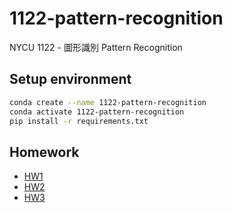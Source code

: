 # 1122-pattern-recognition

NYCU 1122 - 圖形識別 Pattern Recognition

## Setup environment

```bash
conda create --name 1122-pattern-recognition
conda activate 1122-pattern-recognition
pip install -r requirements.txt
```

## Homework

- [HW1](https://github.com/AndyChiangSH/1122-pattern-recognition/tree/main/Homework/HW1)
- [HW2](https://github.com/AndyChiangSH/1122-pattern-recognition/tree/main/Homework/HW2)
- [HW3](https://github.com/AndyChiangSH/1122-pattern-recognition/tree/main/Homework/HW3)